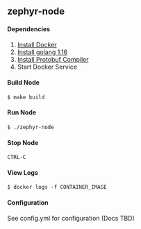## zephyr-node

#### Dependencies

1. [Install Docker](https://docs.docker.com/get-docker/)
2. [Install golang 1.16](https://golang.org/doc/install)
3. [Install Protobuf Compiler](https://grpc.io/docs/protoc-installation/)
4. Start Docker Service

#### Build Node

```shell
$ make build
```

#### Run Node

```shell
$ ./zephyr-node
```

#### Stop Node

```
CTRL-C
```

#### View Logs

```shell
$ docker logs -f CONTAINER_IMAGE
```

#### Configuration

See config.yml for configuration (Docs TBD)